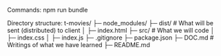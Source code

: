 Commands:
npm run bundle       


Directory structure:
t-movies/
├─ node_modules/
├─ dist/             # What will be sent (distributed) to client
│  ├─ index.html
├─ src/              # What we will code
│  ├─ index.css
│  ├─ index.js
├─ .gitignore
├─ package.json
├─ DOC.md            # Writings of what we have learned
├─ README.md

